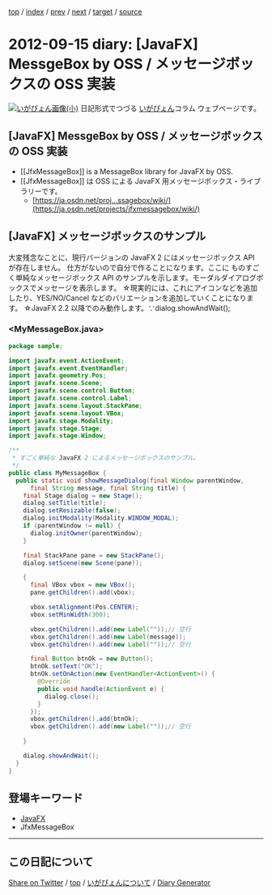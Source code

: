 [top](../index.html) 
 / [index](index.html) 
 / [prev](ig120914.html) 
 / [next](ig120916.html) 
 / [target](https://igapyon.github.io/diary/2012/ig120915.html) 
 / [source](https://github.com/igapyon/diary/blob/gh-pages/2012/ig120915.html.src.md) 

2012-09-15 diary: [JavaFX] MessgeBox by OSS / メッセージボックスの OSS 実装
=====================================================================================================
[![いがぴょん画像(小)](https://igapyon.github.io/diary/images/iga200306s.jpg "いがぴょん")](https://igapyon.github.io/diary/memo/memoigapyon.html) 日記形式でつづる [いがぴょん](https://igapyon.github.io/diary/memo/memoigapyon.html)コラム ウェブページです。

## [JavaFX] MessgeBox by OSS / メッセージボックスの OSS 実装


* [[JfxMessageBox]] is a MessageBox library for JavaFX by OSS.
* [[JfxMessageBox]] は OSS による JavaFX 用メッセージボックス・ライブラリーです。
  * [https://ja.osdn.net/proj...ssagebox/wiki/](https://ja.osdn.net/projects/jfxmessagebox/wiki/)



## [JavaFX] メッセージボックスのサンプル

大変残念なことに、現行バージョンの JavaFX 2 にはメッセージボックス API が存在しません。
仕方がないので自分で作ることになります。ここに ものすごく単純なメッセージボックス API のサンプルを示します。モーダルダイアログボックスでメッセージを表示します。
☆現実的には、これにアイコンなどを追加したり、YES/NO/Cancel などのバリエーションを追加していくことになります。
☆JavaFX 2.2 以降でのみ動作します。∵dialog.showAndWait();

### <MyMessageBox.java>


```java
package sample;

import javafx.event.ActionEvent;
import javafx.event.EventHandler;
import javafx.geometry.Pos;
import javafx.scene.Scene;
import javafx.scene.control.Button;
import javafx.scene.control.Label;
import javafx.scene.layout.StackPane;
import javafx.scene.layout.VBox;
import javafx.stage.Modality;
import javafx.stage.Stage;
import javafx.stage.Window;

/**
 * すごく単純な JavaFX 2 によるメッセージボックスのサンプル。
 */
public class MyMessageBox {
  public static void showMessageDialog(final Window parentWindow,
      final String message, final String title) {
    final Stage dialog = new Stage();
    dialog.setTitle(title);
    dialog.setResizable(false);
    dialog.initModality(Modality.WINDOW_MODAL);
    if (parentWindow != null) {
      dialog.initOwner(parentWindow);
    }

    final StackPane pane = new StackPane();
    dialog.setScene(new Scene(pane));

    {
      final VBox vbox = new VBox();
      pane.getChildren().add(vbox);

      vbox.setAlignment(Pos.CENTER);
      vbox.setMinWidth(300);

      vbox.getChildren().add(new Label(""));// 空行
      vbox.getChildren().add(new Label(message));
      vbox.getChildren().add(new Label(""));// 空行

      final Button btnOk = new Button();
      btnOk.setText("OK");
      btnOk.setOnAction(new EventHandler<ActionEvent>() {
        @Override
        public void handle(ActionEvent e) {
          dialog.close();
        }
      });
      vbox.getChildren().add(btnOk);
      vbox.getChildren().add(new Label(""));// 空行

    }

    dialog.showAndWait();
  }
}
```

## 登場キーワード

* [JavaFX](../keyword/javafx.html)
* JfxMessageBox

----------------------------------------------------------------------------------------------------

## この日記について

[Share on Twitter](https://twitter.com/intent/tweet?hashtags=igapyon%2Cdiary%2C%E3%81%84%E3%81%8C%E3%81%B4%E3%82%87%E3%82%93%2CJavaFX%2CJfxMessageBox&text=%5BJavaFX%5D+MessgeBox+by+OSS+%2F+%E3%83%A1%E3%83%83%E3%82%BB%E3%83%BC%E3%82%B8%E3%83%9C%E3%83%83%E3%82%AF%E3%82%B9%E3%81%AE+OSS+%E5%AE%9F%E8%A3%85&url=https%3A%2F%2Figapyon.github.io%2Fdiary%2F2012%2Fig120915.html) / [top](../index.html) / [いがぴょんについて](https://igapyon.github.io/diary/memo/memoigapyon.html) / [Diary Generator](https://github.com/igapyon/igapyonv3)

